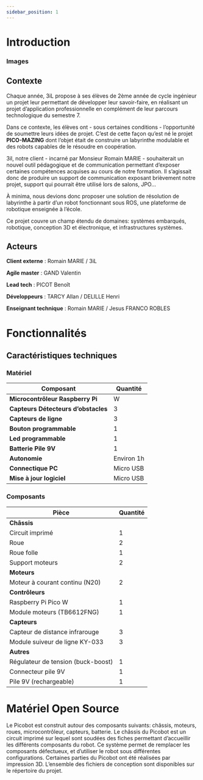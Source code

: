 ```yaml
---
sidebar_position: 1
---
```

# Introduction

### Images

## Contexte

Chaque année, 3iL propose à ses élèves de 2ème année de cycle ingénieur un projet leur permettant de développer leur savoir-faire, en réalisant un projet d’application professionnelle en complément de leur parcours technologique du semestre 7.

Dans ce contexte, les élèves ont - sous certaines conditions - l’opportunité de soumettre leurs idées de projet. C’est de cette façon qu’est né le projet **PICO-MAZING** dont l’objet était de construire un labyrinthe modulable et des robots capables de le résoudre en coopération.

3il, notre client - incarné par Monsieur Romain MARIE - souhaiterait un nouvel outil pédagogique et de communication permettant d’exposer certaines compétences acquises au cours de notre formation.
Il s’agissait donc de produire un support de communication exposant brièvement notre projet, support qui pourrait être utilisé lors de salons, JPO…

À minima, nous devions donc proposer une solution de résolution de labyrinthe à partir d’un robot fonctionnant sous ROS, une plateforme de robotique enseignée à l’école.

Ce projet couvre un champ étendu de domaines: systèmes embarqués, robotique, conception 3D et électronique, et infrastructures systèmes.

## Acteurs

**Client externe** : Romain MARIE / 3iL

**Agile master** : GAND Valentin

**Lead tech** : PICOT Benoît

**Développeurs** : TARCY Allan / DELILLE Henri

**Enseignant technique** : Romain MARIE / Jesus FRANCO ROBLES

# Fonctionnalités

## Caractéristiques techniques

### Matériel

| Composant                                   | Quantité  |
| ------------------------------------------- | ---------- |
| **Microcontrôleur Raspberry Pi**     | W          |
| **Capteurs Détecteurs d’obstacles** | 3          |
| **Capteurs de ligne**                 | 3          |
| **Bouton programmable**               | 1          |
| **Led programmable**                  | 1          |
| **Batterie Pile 9V**                  | 1          |
| **Autonomie**                         | Environ 1h |
| **Connectique PC**                    | Micro USB  |
| **Mise à jour logiciel**             | Micro USB  |

### Composants

| Pièce                              | Quantité |
| ----------------------------------- | --------- |
| **Châssis**                  |           |
| Circuit imprimé                    | 1         |
| Roue                                | 2         |
| Roue folle                          | 1         |
| Support moteurs                     | 2         |
| **Moteurs**                   |           |
| Moteur à courant continu (N20)     | 2         |
| **Contrôleurs**                                  |
| Raspberry Pi Pico W                 | 1         |
| Module moteurs (TB6612FNG)          | 1         |
| **Capteurs**                                      |
| Capteur de distance infrarouge      | 3         |
| Module suiveur de ligne KY-033      | 3         |
| **Autres**                                       |
| Régulateur de tension (buck-boost) | 1         |
| Connecteur pile 9V                  | 1         |
| Pile 9V (rechargeable)              | 1         |

# Matériel Open Source

Le Picobot est construit autour des composants suivants: châssis, moteurs, roues, microcontrôleur, capteurs, batterie. Le châssis du Picobot est un circuit imprimé sur lequel sont soudées des fiches permettant d’accueillir les différents composants du robot. Ce système permet de remplacer les composants défectueux, et d’utiliser le robot sous différentes configurations. Certaines parties du Picobot ont été réalisées par impression 3D. L’ensemble des fichiers de conception sont disponibles sur le répertoire du projet.
